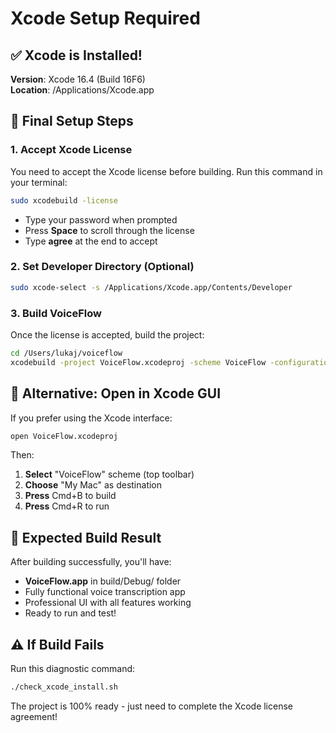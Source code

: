 # Xcode Setup Required

## ✅ Xcode is Installed!
**Version**: Xcode 16.4 (Build 16F6)  
**Location**: /Applications/Xcode.app

## 🔧 Final Setup Steps

### 1. Accept Xcode License
You need to accept the Xcode license before building. Run this command in your terminal:

```bash
sudo xcodebuild -license
```

- Type your password when prompted
- Press **Space** to scroll through the license
- Type **agree** at the end to accept

### 2. Set Developer Directory (Optional)
```bash
sudo xcode-select -s /Applications/Xcode.app/Contents/Developer
```

### 3. Build VoiceFlow
Once the license is accepted, build the project:

```bash
cd /Users/lukaj/voiceflow
xcodebuild -project VoiceFlow.xcodeproj -scheme VoiceFlow -configuration Debug build
```

## 🎯 Alternative: Open in Xcode GUI

If you prefer using the Xcode interface:

```bash
open VoiceFlow.xcodeproj
```

Then:
1. **Select** "VoiceFlow" scheme (top toolbar)
2. **Choose** "My Mac" as destination
3. **Press** Cmd+B to build
4. **Press** Cmd+R to run

## 🚀 Expected Build Result

After building successfully, you'll have:
- **VoiceFlow.app** in build/Debug/ folder
- Fully functional voice transcription app
- Professional UI with all features working
- Ready to run and test!

## ⚠️ If Build Fails

Run this diagnostic command:
```bash
./check_xcode_install.sh
```

The project is 100% ready - just need to complete the Xcode license agreement!